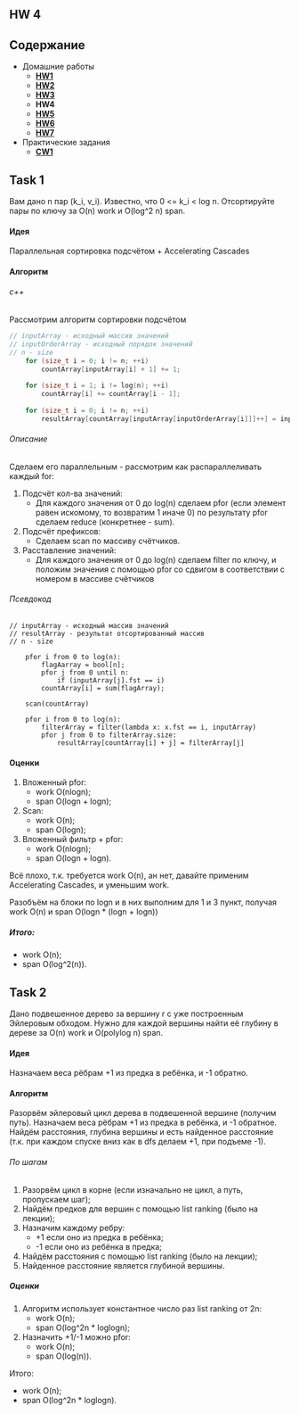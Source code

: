 ## HW 4

## Содержание

* Домашние работы
    * [**HW1**](./../HW1/README.md)
    * [**HW2**](./../HW2/README.md)
    * [**HW3**](./../HW3/README.md)
    * **HW4**
    * [**HW5**](./../HW5/README.md)
    * [**HW6**](./../HW6/README.md)
    * [**HW7**](./../HW7/README.md)
* Практические задания
    * [**CW1**](./../CW1/README.md)

## Task 1

Вам дано n пар (k_i, v_i). Известно, что 0 <= k_i < log n. Отсортируйте пары по ключу за O(n) work и O(log^2 n) span.

#### Идея

Параллельная сортировка подсчётом + Accelerating Cascades

#### Алгоритм

###### c++

Рассмотрим алгоритм сортировки подсчётом

```c++
// inputArray - исходный массив значений
// inputOrderArray - исходный порядок значений
// n - size
	for (size_t i = 0; i != n; ++i)
		countArray[inputArray[i] + 1] += 1;
		
	for (size_t i = 1; i != log(n); ++i)
		countArray[i] += countArray[i - 1];
		
	for (size_t i = 0; i != n; ++i)
		resultArray[countArray[inputArray[inputOrderArray[i]]]++] = inputOrderArray[i];
```

###### Описание

Сделаем его параллельным - рассмотрим как распараллеливать каждый for:

1. Подсчёт кол-ва значений:
    * Для каждого значения от 0 до log(n) сделаем pfor (если элемент равен искомому, то возвратим 1 иначе 0) по
      результату pfor сделаем reduce (конкретнее - sum).
2. Подсчёт префиксов:
    * Сделаем scan по массиву счётчиков.
3. Расставление значений:
    * Для каждого значения от 0 до log(n) сделаем filter по ключу, и положим значения с помощью pfor со сдвигом в
      соответствии с номером в массиве счётчиков

###### Псевдокод

```
// inputArray - исходный массив значений
// resultArray - результат отсортированный массив
// n - size

	pfor i from 0 to log(n):
	    flagAarray = bool[n];
	    pfor j from 0 until n:
	        if (inputArray[j].fst == i)
	    countArray[i] = sum(flagArray);
		
	scan(countArray)
	
	pfor i from 0 to log(n):
	    filterArray = filter(lambda x: x.fst == i, inputArray)
	    pfor j from 0 to filterArray.size:
	        resultArray[countArray[i] + j] = filterArray[j]
```

#### Оценки

1. Вложенный pfor:
    * work O(nlogn);
    * span O(logn + logn);
2. Scan:
    * work O(n);
    * span O(logn);
3. Вложенный фильтр + pfor:
    * work O(nlogn);
    * span O(logn + logn).

Всё плохо, т.к. требуется work O(n), ан нет, давайте применим Accelerating Cascades, и уменьшим work.

Разобъём на блоки по logn и в них выполним для 1 и 3 пункт, получая work O(n) и span O(logn * (logn + logn))

##### Итого:

* work O(n);
* span O(log^2(n)).

## Task 2

Дано подвешенное дерево за вершину r с уже построенным Эйлеровым обходом. Нужно для каждой вершины найти её глубину в
дереве за O(n) work и O(polylog n) span.

#### Идея

Назначаем веса рёбрам +1 из предка в ребёнка, и -1 обратно.

#### Алгоритм

Разорвём эйлеровый цикл дерева в подвешенной вершине (получим путь). Назначаем веса рёбрам +1 из предка в ребёнка, и -1
обратное. Найдём расстояния, глубина вершины и есть найденное расстояние (т.к. при каждом спуске вниз как в dfs делаем
+1, при подъеме -1).

###### По шагам

1. Разорвём цикл в корне (если изначально не цикл, а путь, пропускаем шаг);
2. Найдём предков для вершин с помощью list ranking (было на лекции);
3. Назначим каждому ребру:
    * +1 если оно из предка в ребёнка;
    * -1 если оно из ребёнка в предка;
4. Найдём расстояния с помощью list ranking (было на лекции);
5. Найденное расстояние является глубиной вершины.

##### Оценки

1. Алгоритм использует константное число раз list ranking от 2n:
    * work O(n);
    * span O(log^2n * loglogn);
2. Назначить +1/-1 можно pfor:
    * work O(n);
    * span O(log(n)).

Итого:

* work O(n);
* span O(log^2n * loglogn).